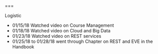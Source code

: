 ===

Logistic

* 01/15/18 Watched video on Course Management
* 01/18/18 Watched video on Cloud and Big Data
* 01/23/18 Watched video on REST services
* 01/25/18 to 01/28/18 went through Chapter on REST and EVE in the Handbook

